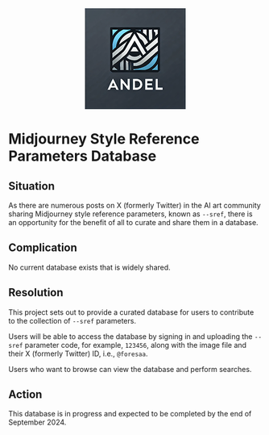 <div align="center">
  <img src="Andel_Logo.png" alt="Logo" width="200" height="200"/>
</div>

# Midjourney Style Reference Parameters Database

## Situation

As there are numerous posts on X (formerly Twitter) in the AI art community sharing Midjourney style reference parameters, known as `--sref`, there is an opportunity for the benefit of all to curate and share them in a database.

## Complication

No current database exists that is widely shared.

## Resolution

This project sets out to provide a curated database for users to contribute to the collection of `--sref` parameters.

Users will be able to access the database by signing in and uploading the `--sref` parameter code, for example, `123456`, along with the image file and their X (formerly Twitter) ID, i.e., `@foresaa`.

Users who want to browse can view the database and perform searches.

## Action

This database is in progress and expected to be completed by the end of September 2024.
